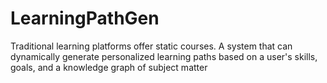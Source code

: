 # LearningPathGen
Traditional learning platforms offer static courses. A system that can dynamically generate personalized learning paths based on a user's skills, goals, and a knowledge graph of subject matter
